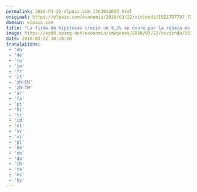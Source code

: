 ```yaml
---
permalink: 2018-03-22-elpais.com-1303913803.html
original: https://elpais.com/economia/2018/03/22/vivienda/1521707797_729098.html#?ref=rss&format=simple&link=link
domain: elpais.com
title: "La firma de hipotecas creció un 9,2% en enero por la rebaja en el precio de la financiación"
image: https://ep00.epimg.net/economia/imagenes/2018/03/22/vivienda/1521707797_729098_1521708311_rrss_normal.jpg
date: 2018-03-22 10:10:10
translations: 
 - 'en'
 - 'de'
 - 'ru'
 - 'ja'
 - 'fr'
 - 'it'
 - 'zh-CN'
 - 'zh-TW'
 - 'ar'
 - 'fa'
 - 'pt'
 - 'hi'
 - 'tr'
 - 'id'
 - 'nl'
 - 'sv'
 - 'vi'
 - 'pl'
 - 'ko'
 - 'no'
 - 'da'
 - 'th'
 - 'ta'
 - 'ms'
 - 'hy'
---
```


